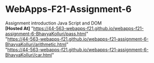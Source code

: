 # WebApps-F21-Assignment-6
Assignment introduction Java Script and DOM\
**[Hosted At]**
"https://44-563-webapps-f21.github.io/webapps-f21-assignment-6-BhavyaKolluri/pass.html"
<br>
"https://44-563-webapps-f21.github.io/webapps-f21-assignment-6-BhavyaKolluri/arithmetic.html"
<br>
"https://44-563-webapps-f21.github.io/webapps-f21-assignment-6-BhavyaKolluri/car.html"